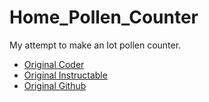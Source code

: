 # Home_Pollen_Counter

My attempt to make an Iot pollen counter.

- [Original Coder](https://github.com/Mjrovai)
- [Original Instructable](https://www.instructables.com/A-Low-cost-IoT-Air-Quality-Monitor-Based-on-Raspbe/)
- [Original Github](https://github.com/Mjrovai/Python4DS/tree/master/RPi_Air_Quality_Sensor)
